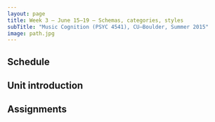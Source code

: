 ```yaml
---
layout: page
title: Week 3 – June 15–19 – Schemas, categories, styles
subTitle: "Music Cognition (PSYC 4541), CU–Boulder, Summer 2015"
image: path.jpg
---
```


## Schedule



## Unit introduction



## Assignments

